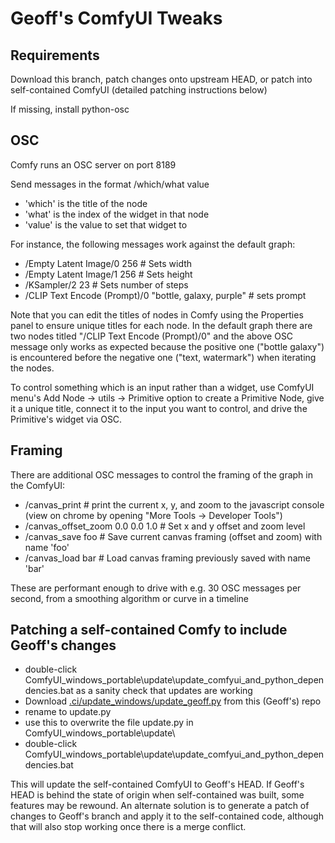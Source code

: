 Geoff's ComfyUI Tweaks
=======

## Requirements

Download this branch, patch changes onto upstream HEAD, or patch into self-contained ComfyUI (detailed patching instructions below)

If missing, install python-osc


## OSC

Comfy runs an OSC server on port 8189

Send messages in the format /which/what value

- 'which' is the title of the node 
- 'what' is the index of the widget in that node
- 'value' is the value to set that widget to

For instance, the following messages work against the default graph:

- /Empty Latent Image/0 256    # Sets width
- /Empty Latent Image/1 256    # Sets height
- /KSampler/2 23               # Sets number of steps
- /CLIP Text Encode (Prompt)/0 "bottle, galaxy, purple"  # sets prompt

Note that you can edit the titles of nodes in Comfy using the Properties panel to ensure unique titles for each node. In the default graph there are two nodes titled "/CLIP Text Encode (Prompt)/0" and the above OSC message only works as expected because the positive one ("bottle galaxy") is encountered before the negative one ("text, watermark") when iterating the nodes.

To control something which is an input rather than a widget, use ComfyUI menu's Add Node -> utils -> Primitive option to create a Primitive Node, give it a unique title, connect it to the input you want to control, and drive the Primitive's widget via OSC.


## Framing

There are additional OSC messages to control the framing of the graph in the ComfyUI:

- /canvas_print   # print the current x, y, and zoom to the javascript console (view on chrome by opening "More Tools -> Developer Tools")
- /canvas_offset_zoom 0.0 0.0 1.0   # Set x and y offset and zoom level
- /canvas_save foo    # Save current canvas framing (offset and zoom) with name 'foo'
- /canvas_load bar    # Load canvas framing previously saved with name 'bar'

These are performant enough to drive with e.g. 30 OSC messages per second, from a smoothing algorithm or curve in a timeline

 
## Patching a self-contained Comfy to include Geoff's changes

- double-click ComfyUI_windows_portable\update\update_comfyui_and_python_dependencies.bat as a sanity check that updates are working
- Download [.ci/update_windows/update_geoff.py](https://github.com/gmatters/ComfyUI/blob/master/.ci/update_windows/update_geoff.py)
 from this (Geoff's) repo
- rename to update.py
- use this to overwrite the file update.py in ComfyUI_windows_portable\update\
- double-click ComfyUI_windows_portable\update\update_comfyui_and_python_dependencies.bat

This will update the self-contained ComfyUI to Geoff's HEAD. If Geoff's HEAD is behind the state of origin when self-contained was built, some features may be rewound. An alternate solution is to generate a patch of changes to Geoff's branch and apply it to the self-contained code, although that will also stop working once there is a merge conflict.

